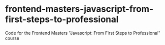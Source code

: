 # frontend-masters-javascript-from-first-steps-to-professional
Code for the Frontend Masters "Javascript: From First Steps to Professional" course
